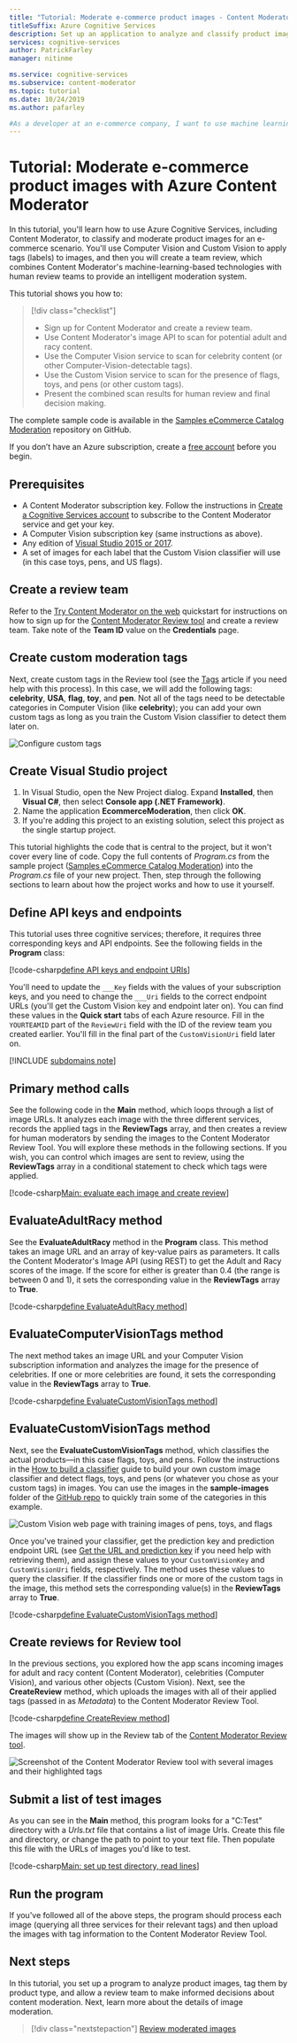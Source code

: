 ```yaml
---
title: "Tutorial: Moderate e-commerce product images - Content Moderator"
titleSuffix: Azure Cognitive Services
description: Set up an application to analyze and classify product images with specified labels (using Azure Computer Vision and Custom Vision). Tag objectionable images to be further reviewed (using Azure Content Moderator).
services: cognitive-services
author: PatrickFarley
manager: nitinme

ms.service: cognitive-services
ms.subservice: content-moderator
ms.topic: tutorial
ms.date: 10/24/2019
ms.author: pafarley

#As a developer at an e-commerce company, I want to use machine learning to both categorize product images and tag objectionable images for further review by my team.
---
```


# Tutorial: Moderate e-commerce product images with Azure Content Moderator

In this tutorial, you'll learn how to use Azure Cognitive Services, including Content Moderator, to classify and moderate product images for an e-commerce scenario. You'll use Computer Vision and Custom Vision to apply tags (labels) to images, and then you will create a team review, which combines Content Moderator's machine-learning-based technologies with human review teams to provide an intelligent moderation system.

This tutorial shows you how to:

> [!div class="checklist"]
> * Sign up for Content Moderator and create a review team.
> * Use Content Moderator's image API to scan for potential adult and racy content.
> * Use the Computer Vision service to scan for celebrity content (or other Computer-Vision-detectable tags).
> * Use the Custom Vision service to scan for the presence of flags, toys, and pens (or other custom tags).
> * Present the combined scan results for human review and final decision making.

The complete sample code is available in the [Samples eCommerce Catalog Moderation](https://github.com/MicrosoftContentModerator/samples-eCommerceCatalogModeration) repository on GitHub.

If you don’t have an Azure subscription, create a [free account](https://azure.microsoft.com/free/?WT.mc_id=A261C142F) before you begin.

## Prerequisites

- A Content Moderator subscription key. Follow the instructions in [Create a Cognitive Services account](https://docs.microsoft.com/azure/cognitive-services/cognitive-services-apis-create-account) to subscribe to the Content Moderator service and get your key.
- A Computer Vision subscription key (same instructions as above).
- Any edition of [Visual Studio 2015 or 2017](https://www.visualstudio.com/downloads/).
- A set of images for each label that the Custom Vision classifier will use (in this case toys, pens, and US flags).

## Create a review team

Refer to the [Try Content Moderator on the web](quick-start.md) quickstart for instructions on how to sign up for the [Content Moderator Review tool](https://contentmoderator.cognitive.microsoft.com/) and create a review team. Take note of the **Team ID** value on the **Credentials** page.

## Create custom moderation tags

Next, create custom tags in the Review tool (see the [Tags](https://docs.microsoft.com/azure/cognitive-services/content-moderator/review-tool-user-guide/tags) article if you need help with this process). In this case, we will add the following tags: **celebrity**, **USA**, **flag**, **toy**, and **pen**. Not all of the tags need to be detectable categories in Computer Vision (like **celebrity**); you can add your own custom tags as long as you train the Custom Vision classifier to detect them later on.

![Configure custom tags](images/tutorial-ecommerce-tags2.PNG)

## Create Visual Studio project

1. In Visual Studio, open the New Project dialog. Expand **Installed**, then **Visual C#**, then select **Console app (.NET Framework)**.
1. Name the application **EcommerceModeration**, then click **OK**.
1. If you're adding this project to an existing solution, select this project as the single startup project.

This tutorial highlights the code that is central to the project, but it won't cover every line of code. Copy the full contents of _Program.cs_ from the sample project ([Samples eCommerce Catalog Moderation](https://github.com/MicrosoftContentModerator/samples-eCommerceCatalogModeration)) into the _Program.cs_ file of your new project. Then, step through the following sections to learn about how the project works and how to use it yourself.

## Define API keys and endpoints

This tutorial uses three cognitive services; therefore, it requires three corresponding keys and API endpoints. See the following fields in the **Program** class:

[!code-csharp[define API keys and endpoint URIs](~/samples-eCommerceCatalogModeration/Fusion/Program.cs?range=21-29)]

You'll need to update the `___Key` fields with the values of your subscription keys, and you need to change the `___Uri` fields to the correct endpoint URLs (you'll get the Custom Vision key and endpoint later on). You can find these values in the **Quick start** tabs of each Azure resource. Fill in the `YOURTEAMID` part of the `ReviewUri` field with the ID of the review team you created earlier. You'll fill in the final part of the `CustomVisionUri` field later on.

[!INCLUDE [subdomains note](../../../includes/cognitive-services-custom-subdomains-note.md)]

## Primary method calls

See the following code in the **Main** method, which loops through a list of image URLs. It analyzes each image with the three different services, records the applied tags in the **ReviewTags** array, and then creates a review for human moderators by sending the images to the Content Moderator Review Tool. You will explore these methods in the following sections. If you wish, you can control which images are sent to review, using the **ReviewTags** array in a conditional statement to check which tags were applied.

[!code-csharp[Main: evaluate each image and create review](~/samples-eCommerceCatalogModeration/Fusion/Program.cs?range=53-70)]

## EvaluateAdultRacy method

See the **EvaluateAdultRacy** method in the **Program** class. This method takes an image URL and an array of key-value pairs as parameters. It calls the Content Moderator's Image API (using REST) to get the Adult and Racy scores of the image. If the score for either is greater than 0.4 (the range is between 0 and 1), it sets the corresponding value in the **ReviewTags** array to **True**.

[!code-csharp[define EvaluateAdultRacy method](~/samples-eCommerceCatalogModeration/Fusion/Program.cs?range=73-113)]

## EvaluateComputerVisionTags method

The next method takes an image URL and your Computer Vision subscription information and analyzes the image for the presence of celebrities. If one or more celebrities are found, it sets the corresponding value in the **ReviewTags** array to **True**.

[!code-csharp[define EvaluateCustomVisionTags method](~/samples-eCommerceCatalogModeration/Fusion/Program.cs?range=115-146)]

## EvaluateCustomVisionTags method

Next, see the **EvaluateCustomVisionTags** method, which classifies the actual products&mdash;in this case flags, toys, and pens. Follow the instructions in the [How to build a classifier](https://docs.microsoft.com/azure/cognitive-services/custom-vision-service/getting-started-build-a-classifier) guide to build your own custom image classifier and detect flags, toys, and pens (or whatever you chose as your custom tags) in images. You can use the images in the **sample-images** folder of the [GitHub repo](https://github.com/MicrosoftContentModerator/samples-eCommerceCatalogModeration) to quickly train some of the categories in this example.

![Custom Vision web page with training images of pens, toys, and flags](images/tutorial-ecommerce-custom-vision.PNG)

Once you've trained your classifier, get the prediction key and prediction endpoint URL (see [Get the URL and prediction key](https://docs.microsoft.com/azure/cognitive-services/custom-vision-service/use-prediction-api#get-the-url-and-prediction-key) if you need help with retrieving them), and assign these values to your `CustomVisionKey` and `CustomVisionUri` fields, respectively. The method uses these values to query the classifier. If the classifier finds one or more of the custom tags in the image, this method sets the corresponding value(s) in the **ReviewTags** array to **True**.

[!code-csharp[define EvaluateCustomVisionTags method](~/samples-eCommerceCatalogModeration/Fusion/Program.cs?range=148-171)]

## Create reviews for Review tool

In the previous sections, you explored how the app scans incoming images for adult and racy content (Content Moderator), celebrities (Computer Vision), and various other objects (Custom Vision). Next, see the **CreateReview** method, which uploads the images with all of their applied tags (passed in as _Metadata_) to the Content Moderator Review Tool.

[!code-csharp[define CreateReview method](~/samples-eCommerceCatalogModeration/Fusion/Program.cs?range=173-196)]

The images will show up in the Review tab of the [Content Moderator Review tool](https://contentmoderator.cognitive.microsoft.com/).

![Screenshot of the Content Moderator Review tool with several images and their highlighted tags](images/tutorial-ecommerce-content-moderator.PNG)

## Submit a list of test images

As you can see in the **Main** method, this program looks for a "C:Test" directory with a _Urls.txt_ file that contains a list of image Urls. Create this file and directory, or change the path to point to your text file. Then populate this file with the URLs of images you'd like to test.

[!code-csharp[Main: set up test directory, read lines](~/samples-eCommerceCatalogModeration/Fusion/Program.cs?range=38-51)]

## Run the program

If you've followed all of the above steps, the program should process each image (querying all three services for their relevant tags) and then upload the images with tag information to the Content Moderator Review Tool.

## Next steps

In this tutorial, you set up a program to analyze product images, tag them by product type, and allow a review team to make informed decisions about content moderation. Next, learn more about the details of image moderation.

> [!div class="nextstepaction"]
> [Review moderated images](./review-tool-user-guide/review-moderated-images.md)
